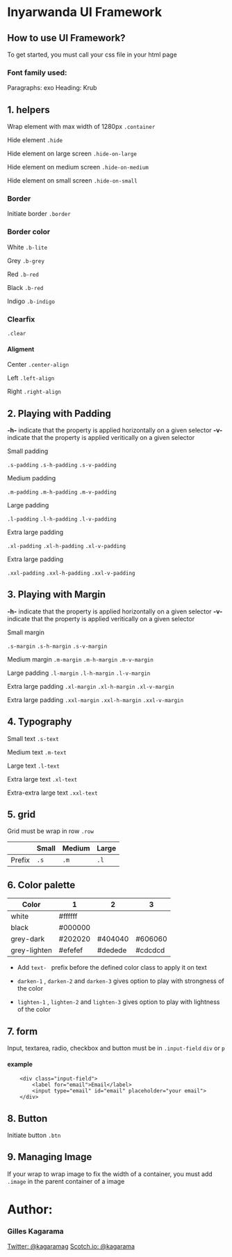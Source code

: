 # Inyarwanda UI Framework

## How to use UI Framework?
To get started, you must call your css file in your html page

<link rel="stylesheet" href="css/inyaui.1.0.0.css">


### Font family used: 

Paragraphs: exo
Heading: Krub


## 1. helpers

Wrap element with max width of 1280px
`.container`

Hide element
`.hide`

Hide element on large screen
`.hide-on-large`

Hide element on medium screen
`.hide-on-medium`

Hide element on small screen
`.hide-on-small`

### Border

Initiate border
`.border`

### Border color
White
`.b-lite`

Grey
`.b-grey`

Red
`.b-red`

Black
`.b-red`

Indigo
`.b-indigo`


### Clearfix
`.clear`

#### Aligment

Center
`.center-align`

Left
`.left-align`

Right
`.right-align`


## 2. Playing with Padding

**-h-** indicate that the property is applied horizontally on a given selector
**-v-** indicate that the property is applied veritically on a given selector

Small padding

`.s-padding`
`.s-h-padding`
`.s-v-padding`

Medium padding

`.m-padding`
`.m-h-padding`
`.m-v-padding`

Large padding

`.l-padding`
`.l-h-padding`
`.l-v-padding`

Extra large padding

`.xl-padding`
`.xl-h-padding`
`.xl-v-padding`

Extra large padding

`.xxl-padding`
`.xxl-h-padding`
`.xxl-v-padding`

## 3. Playing with Margin

**-h-** indicate that the property is applied horizontally on a given selector
**-v-** indicate that the property is applied veritically on a given selector

Small margin

`.s-margin`
`.s-h-margin`
`.s-v-margin`

Medium margin
`.m-margin`
`.m-h-margin`
`.m-v-margin`

Large padding
`.l-margin`
`.l-h-margin`
`.l-v-margin`

Extra large padding
`.xl-margin`
`.xl-h-margin`
`.xl-v-margin`

Extra large padding
`.xxl-margin`
`.xxl-h-margin`
`.xxl-v-margin`

## 4. Typography

Small text
`.s-text`

Medium text
`.m-text`

Large text
`.l-text`

Extra large text
`.xl-text`

Extra-extra large text
`.xxl-text`


## 5. grid

Grid must be wrap in row
`.row`

|  | Small  |  Medium | Large |
| ------- | --- | --- | --- |
| Prefix | `.s` | `.m` | `.l` |

## 6. Color palette

| Color | 1  |  2 | 3 |
| ------- | --- | --- | --- |
| white | #ffffff |  |  |
| black | #000000 |  |  |
| grey-dark | #202020 | #404040 | #606060  |
| grey-lighten | #efefef | #dedede | #cdcdcd  |



- Add `text- ` prefix before the defined color class to apply it on text 

- `darken-1` , `darken-2` and `darken-3` gives option to play with strongness of the color 

- `lighten-1` , `lighten-2` and `lighten-3` gives option to play with lightness of the color 

## 7. form

Input, textarea, radio, checkbox and button must be in `.input-field` `div` or `p`

#### example
```
    <div class="input-field">
        <label for="email">Email</label>
        <input type="email" id="email" placeholder="your email">
    </div>
```

## 8. Button

Initiate button
`.btn`


## 9. Managing Image

If your wrap to wrap image to fix the width of a container, you must add `.image` in the parent container of a image


# Author: 

### Gilles Kagarama

[Twitter: @kagaramag](https://www.twitter/kagaramag)
[Scotch.io: @kagarama](https://scotch.io/@gilles)
